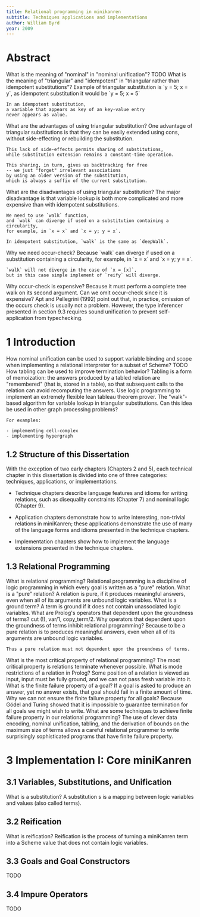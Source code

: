 ```yaml
---
title: Relational programming in minikanren
subtitle: Techniques applications and implementations
author: William Byrd
year: 2009
---
```


# Abstract

<question>
  What is the meaning of "nominal" in "nominal unification"?

  <answer>
    TODO
  </answer>
</question>

<question>
  What is the meaning of "triangular" and "idempotent"
  in "triangular rather than idempotent substitutions"?

  <answer>
    Example of triangular substitution is `y = 5; x = y`,
    as idempotent substitution it would be `y = 5; x = 5`

    In an idempotent substitution,
    a variable that appears as key of an key-value entry
    never appears as value.
  </answer>
</question>

<question>
  What are the advantages of using triangular substitution?

  <answer>
    One advantage of triangular substitutions is that
    they can be easily extended using cons,
    without side-effecting or rebuilding the substitution.

    This lack of side-effects permits sharing of substitutions,
    while substitution extension remains a constant-time operation.

    This sharing, in turn, gives us backtracking for free
    -- we just "forget" irrelevant associations
    by using an older version of the substitution,
    which is always a suffix of the current substitution.
  </answer>
</question>

<question>
  What are the disadvantages of using triangular substitution?

  <answer>
    The major disadvantage is that variable lookup
    is both more complicated and more expensive
    than with idempotent substitutions.

    We need to use `walk` function,
    and `walk` can diverge if used on a substitution containing a circularity,
    for example, in `x = x` and `x = y; y = x`.

    In idempotent substitution, `walk` is the same as `deepWalk`.
  </answer>
</question>

<question>
  Why we need occur-check?

  <answer>
    Because `walk` can diverge if used on a substitution containing a circularity,
    for example, in `x = x` and `x = y; y = x`.

    `walk` will not diverge in the case of `x = [x]`,
    but in this case simple implement of `reify` will diverge.
  </answer>
</question>

<question>
  Why occur-check is expensive?

  <answer>
    Because it must perform a complete tree walk on its second argument.
  </answer>
</question>

<question>
  Can we omit occur-check since it is expensive?

  <answer>
    Apt and Pellegrini (1992) point out that,
    in practice, omission of the occurs check is usually not a problem.
    However, the type inferencer presented in section 9.3
    requires sound unification to prevent self-application from typechecking.
  </answer>
</question>

# 1 Introduction

<question>
  How nominal unification can be used to support
  variable binding and scope when implementing
  a relational interpreter for a subset of Scheme?

  <answer>
    TODO
  </answer>
</question>

<question>
  How tabling can be used to improve termination behavior?

  <answer>
    Tabling is a form of memoization:
    the answers produced by a tabled relation
    are "remembered" (that is, stored in a table),
    so that subsequent calls to the relation
    can avoid recomputing the answers.
  </answer>
</question>

<project>
  Use logic programming to implement an
  extremely flexible lean tableau theorem prover.
</project>

<lookback>
  The "walk"-based algorithm for variable lookup in triangular substitutions.

  <generalization>
    Can this idea be used in other graph processing problems?

    For examples:

    - implementing cell-complex
    - implementing hypergraph

  </generalization>
</lookback>

## 1.2 Structure of this Dissertation

With the exception of two early chapters (Chapters 2 and 5),
each technical chapter in this dissertation is divided into
one of three categories: techniques, applications, or implementations.

- Technique chapters describe language features and idioms for writing relations,
  such as disequality constraints (Chapter 7) and nominal logic (Chapter 9).

- Application chapters demonstrate how to write interesting,
  non-trivial relations in miniKanren;
  these applications demonstrate the use of
  many of the language forms and idioms presented
  in the technique chapters.

- Implementation chapters show
  how to implement the language extensions
  presented in the technique chapters.

## 1.3 Relational Programming

<question>
  What is relational programming?

  <answer>
    Relational programming is a discipline of logic programming
    in which every goal is written as a "pure" relation.
  </answer>
</question>

<question>
  What is a "pure" relation?

  <answer>
    A relation is pure, if it produces meaningful answers,
    even when all of its arguments are unbound logic variables.
  </answer>
</question>

<question>
  What is a ground term?

  <answer>
    A term is ground if it does not contain unassociated logic variables.
  </answer>
</question>

<question>
  What are Prolog's operators that dependent upon the groundness of terms?

  <answer>
    cut (!), var/1, copy_term/2.
  </answer>
</question>

<question>
  Why operators that dependent upon the groundness of terms
  inhibit relational programming?

  <answer>
    Because to be a pure relation is to produces meaningful answers,
    even when all of its arguments are unbound logic variables.

    Thus a pure relation must not dependent upon the groundness of terms.
  </answer>
</question>

<question>
  What is the most critical property of relational programming?

  <answer>
    The most critical property is relations terminate whenever possible.
  </answer>
</question>

<question>
  What is mode restrictions of a relation in Prolog?

  <answer>
    Some position of a relation is viewed as input,
    input must be fully ground,
    and we can not pass fresh variable into it.
  </answer>
</question>

<question>
  What is the finite failure property of a goal?

  <answer>
    If a goal is asked to produce an answer,
    yet no answer exists, that goal should fail
    in a finite amount of time.
  </answer>
</question>

<question>
  Why we can not ensure the finite failure property for all goals?

  <answer>
    Because Gödel and Turing showed that
    it is impossible to guarantee termination
    for all goals we might wish to write.
  </answer>
</question>

<question>
  What are some techniques
  to achieve finite failure property
  in our relational programming?

  <answer>
    The use of clever data encoding,
    nominal unification, tabling,
    and the derivation of bounds on the maximum size of terms
    allows a careful relational programmer
    to write surprisingly sophisticated programs
    that have finite failure property.
  </answer>
</question>

# 3 Implementation I: Core miniKanren

## 3.1 Variables, Substitutions, and Unification

<question>
  What is a substitution?

  <answer>
    A substitution s is a mapping between logic variables and values (also called terms).
  </answer>
</question>

## 3.2 Reification

<question>
  What is reification?

  <answer>
    Reification is the process of
    turning a miniKanren term into a Scheme value
    that does not contain logic variables.
  </answer>
</question>

## 3.3 Goals and Goal Constructors

TODO

## 3.4 Impure Operators

TODO
